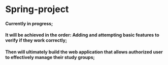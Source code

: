 # Spring-project
#### Currently in progress; 
#### It will be achieved in the order: Adding and attempting basic features to verify if they work correctly;
#### Then will ultimately build the web application that allows authorized user to effectively manage their study groups;
